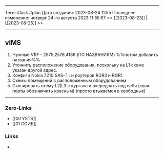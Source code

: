 ___
Теги: #task #plan
Дата создания: 2023-08-24 11:55 
Последнее изменение: четверг 24-го августа 2023 11:55:57
<< [[2023-08-23]] | [[2023-08-25]] >> 
___
## vIMS

1.  Нужные VRF - 2575,2576,4136 (ПО НАЗВАНИЯМ) %%потом добавить названия%%
2. Уточнить  расположение оборудования, поскольку на L1 схеме указан другой адрес. 
3. Конфиги Nokia 7210 SAS-T : и роутеров RGR3 и RGR1.
4. Схемы помещений с расположенным оборудованием
5. Скопировать схему L2|L3 с кургана и пкередлать под себя (свои порты обознаячить красным) (просто втыкаемся в свободные)

___
### Zero-Links
- [[00 YSTS]] 
- [[01 СОИБ]]

### Links
- 
